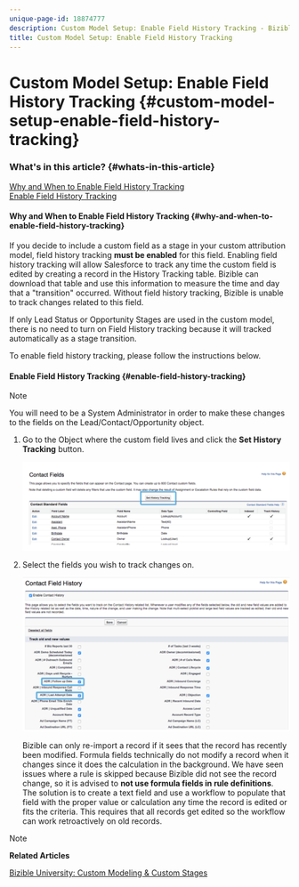 ```yaml
---
unique-page-id: 18874777
description: Custom Model Setup: Enable Field History Tracking - Bizible - Product Documentation
title: Custom Model Setup: Enable Field History Tracking
---
```


# Custom Model Setup: Enable Field History Tracking {#custom-model-setup-enable-field-history-tracking}

### What's in this article? {#whats-in-this-article}

[Why and When to Enable Field History Tracking](#why-and-when-to-enable-field-history-tracking)  
[Enable Field History Tracking](#enable-field-history-tracking)

#### Why and When to Enable Field History Tracking {#why-and-when-to-enable-field-history-tracking}

If you decide to include a custom field as a stage in your custom attribution model, field history tracking **must be enabled** for this field. Enabling field history tracking will allow Salesforce to track any time the custom field is edited by creating a&nbsp;record in the History Tracking table. Bizible can download that table and use this information to measure the time and day that a "transition" occurred.&nbsp;Without field history tracking, Bizible is unable to track changes related to this field.

If only Lead Status or Opportunity Stages are used in the custom model, there is no need to turn on Field History tracking because it will tracked automatically as a stage transition.

To enable field history tracking, please follow the instructions below.

#### Enable Field History Tracking {#enable-field-history-tracking}

>[!NOTE]
>
>You will need to be a System Administrator in order to make these changes to the fields on the Lead/Contact/Opportunity object.

1. Go to the Object where the custom field lives and click the **Set History Tracking** button.

   ![](assets/1.png)

1. Select the fields you wish to track changes on.

   ![](assets/2.png)

   Bizible can only re-import a record if it sees that the record has recently been modified.&nbsp;Formula fields&nbsp;technically do not modify a record when it changes since it does the calculation in the background. We have seen issues where a rule is skipped because Bizible did not see the record change, so it is advised to **not use formula fields in rule definitions**. The solution is to create a text field and use a workflow to populate that field with the proper value or calculation any time the record is edited or fits the criteria. This requires that all records get edited so the workflow can work retroactively on old records.

>[!NOTE]
>
>**Related Articles**
>
>[Bizible University: Custom Modeling & Custom Stages](https://universityonline.marketo.com/courses/additional-features-1/#/page/5c64c6ebac158965be68467c)

